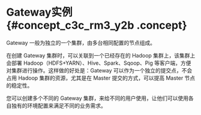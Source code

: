 # Gateway实例 {#concept_c3c_rm3_y2b .concept}

Gateway 一般为独立的一个集群，由多台相同配置的节点组成。

在创建 Gateway 集群时，可以关联到一个已经存在的 Hadoop 集群上，该集群上会部署 Hadoop（HDFS+YARN）、Hive、Spark、Sqoop、Pig 等客户端，方便对集群进行操作。这样做的好处是：Gateway 可以作为一个独立的提交点，不会占用 Hadoop 集群的资源，尤其是在 Master 提交的方式，可以提高 Master 节点的稳定性。

您可以创建多个不同的 Gateway 集群，来给不同的用户使用，让他们可以使用各自独有的环境配置来满足不同的业务需求。


